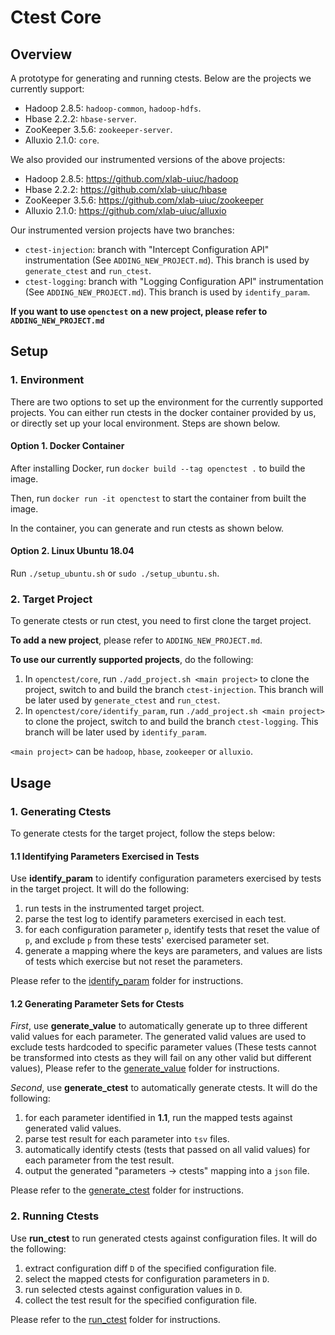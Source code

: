 





# Ctest Core

## Overview

A prototype for generating and running ctests. Below are the projects we currently support:

- Hadoop 2.8.5: `hadoop-common`, `hadoop-hdfs`.
- Hbase 2.2.2: `hbase-server`.
- ZooKeeper 3.5.6: `zookeeper-server`.
- Alluxio 2.1.0: `core`.

We also provided our instrumented versions of the above projects:

- Hadoop 2.8.5: https://github.com/xlab-uiuc/hadoop
- Hbase 2.2.2: https://github.com/xlab-uiuc/hbase
- ZooKeeper 3.5.6: https://github.com/xlab-uiuc/zookeeper
- Alluxio 2.1.0: https://github.com/xlab-uiuc/alluxio

Our instrumented version projects have two branches: 
- `ctest-injection`: branch with "Intercept Configuration API" instrumentation (See `ADDING_NEW_PROJECT.md`). This branch is used by `generate_ctest` and `run_ctest`.
- `ctest-logging`: branch with "Logging Configuration API" instrumentation (See `ADDING_NEW_PROJECT.md`). This branch is used by `identify_param`.

**If you want to use `openctest` on a new project, please refer to `ADDING_NEW_PROJECT.md`**

## Setup

### 1. Environment

There are two options to set up the environment for the currently supported projects.
You can either run ctests in the docker container provided by us, or directly set up your local environment.
Steps are shown below.

#### Option 1. Docker Container

After installing Docker, run `docker build --tag openctest .` to build the image.

Then, run `docker run -it openctest` to start the container from built the image.

In the container, you can generate and run ctests as shown below.

#### Option 2. Linux Ubuntu 18.04

Run `./setup_ubuntu.sh` or `sudo ./setup_ubuntu.sh`.

### 2. Target Project

To generate ctests or run ctest, you need to first clone the target project. 

**To add a new project**, please refer to `ADDING_NEW_PROJECT.md`.

**To use our currently supported projects**, do the following:

1. In `openctest/core`, run `./add_project.sh <main project>` to clone the project, switch to and build the branch `ctest-injection`. This branch will be later used by `generate_ctest` and `run_ctest`.
2. In `openctest/core/identify_param`, run `./add_project.sh <main project>` to clone the project, switch to and build the branch `ctest-logging`. This branch will be later used by `identify_param`.

`<main project>` can be `hadoop`, `hbase`, `zookeeper` or `alluxio`.

## Usage

### 1. Generating Ctests

To generate ctests for the target project,  follow the steps below:

#### 1.1 Identifying Parameters Exercised in Tests

Use **identify_param** to identify configuration parameters exercised by tests in the target project. It will do the following:

1. run tests in the instrumented target project.
2. parse the test log to identify parameters exercised in each test.
3. for each configuration parameter `p`, identify tests that reset the value of `p`, and exclude `p` from these tests' exercised parameter set.
4. generate a mapping where the keys are parameters, and values are lists of tests which exercise but not reset the parameters.

Please refer to the [identify_param](https://github.com/xlab-uiuc/openctest/tree/main/core/identify_param "identify_param") folder for instructions.

#### 1.2 Generating Parameter Sets for Ctests

*First*, use **generate_value** to automatically generate up to three different valid values for each parameter. The generated valid values are used to exclude tests hardcoded to specific parameter values (These tests cannot be transformed into ctests as they will fail on any other valid but different values), Please refer to the [generate_value](https://github.com/xlab-uiuc/openctest/tree/main/core/generate_value "generate_value") folder for instructions.

*Second*, use **generate_ctest** to automatically generate ctests. It will do the following:

1. for each parameter identified in **1.1**, run the mapped tests against generated valid values.
2. parse test result for each parameter into `tsv` files.
3. automatically identify ctests (tests that passed on all valid values) for each parameter from the test result.
4. output the generated "parameters -> ctests" mapping into a `json` file.

Please refer to the [generate_ctest](https://github.com/xlab-uiuc/openctest/tree/main/core/generate_ctest "generate_ctest") folder for instructions.

### 2. Running Ctests

Use **run_ctest** to run generated ctests against configuration files. It will do the following:

 1. extract configuration diff `D` of the specified configuration file.
 2. select the mapped ctests for configuration parameters in `D`.
 3. run selected ctests against configuration values in `D`.
 4. collect the test result for the specified configuration file.

Please refer to the [run_ctest](https://github.com/xlab-uiuc/openctest/tree/main/core/run_ctest "run_ctest") folder for instructions.

